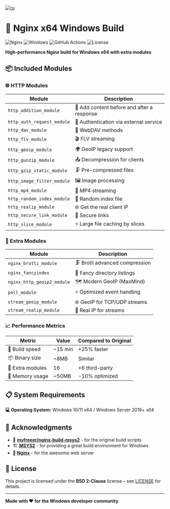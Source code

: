 [![ru](https://img.shields.io/badge/lang-ru-green.svg)](https://github.com/OSPanel/nginx/blob/main/README.ru.md)

# 🚀 Nginx x64 Windows Build

![Nginx](https://img.shields.io/badge/nginx-%23009639.svg?style=for-the-badge&logo=nginx&logoColor=white)
![Windows](https://img.shields.io/badge/Windows-0078D6?style=for-the-badge&logo=windows&logoColor=white)
![GitHub Actions](https://img.shields.io/badge/github%20actions-%232671E5.svg?style=for-the-badge&logo=githubactions&logoColor=white)
![License](https://img.shields.io/badge/License-BSD%202--Clause-blue.svg?style=for-the-badge)

**High-performance Nginx build for Windows x64 with extra modules**  

## 📦 Included Modules  

### 🌐 HTTP Modules  

| Module | Description |
|--------|-------------|
| `http_addition_module` | 📝 Add content before and after a response |
| `http_auth_request_module` | 🔐 Authentication via external service |
| `http_dav_module` | 📂 WebDAV methods |
| `http_flv_module` | 🎬 FLV streaming |
| `http_geoip_module` | 🌍 GeoIP legacy support |
| `http_gunzip_module` | 📤 Decompression for clients |
| `http_gzip_static_module` | 🗜️ Pre-compressed files |
| `http_image_filter_module` | 🖼️ Image processing |
| `http_mp4_module` | 🎥 MP4 streaming |
| `http_random_index_module` | 🎲 Random index file |
| `http_realip_module` | 🌐 Get the real client IP |
| `http_secure_link_module` | 🔗 Secure links |
| `http_slice_module` | ⚡ Large file caching by slices |

### 🚀 Extra Modules  

| Module | Description |
|--------|-------------|
| `nginx_brotli_module` | 🗜️ Brotli advanced compression |
| `nginx_fancyindex` | 🎨 Fancy directory listings |
| `nginx_http_geoip2_module` | 🗺️ Modern GeoIP (MaxMind) |
| `poll_module` | ⚡ Optimized event handling |
| `stream_geoip_module` | 🌐 GeoIP for TCP/UDP streams |
| `stream_realip_module` | 📡 Real IP for streams |

### 📈 Performance Metrics  

| Metric | Value | Compared to Original |
|--------|-------|----------------------|
| 🚀 Build speed | ~15 min | +25% faster |
| 📦 Binary size | ~8MB | Similar |
| 🔧 Extra modules | 16 | +6 third-party |
| 💾 Memory usage | ~50MB | -10% optimized |

## 📋 System Requirements  

**💻 Operating System:**  Windows 10/11 x64 / Windows Server 2019+ x64  

## 🙏 Acknowledgments  

- 💝 **[myfreeer/nginx-build-msys2](https://github.com/myfreeer/nginx-build-msys2)** - for the original build scripts  
- 🏗️ **[MSYS2](https://www.msys2.org/)** - for providing a great build environment for Windows  
- 🌟 **[Nginx](https://nginx.org/)** - for the awesome web server  

## 📜 License  

This project is licensed under the **BSD 2-Clause** license – see [LICENSE](LICENSE) for details.  

---

**Made with ❤️ for the Windows developer community**
